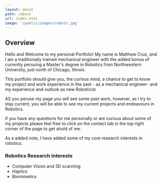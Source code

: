 ```yaml
---
layout: about
path: /about
url: index.html
image: '/public/images/robots.jpg'
---
```


## Overview
Hello and Welcome to my personal Portfolio! My name is Matthew Cruz, and I am a traditionally trained mechanical engineer with the added bonus of currently persuing a Master's degree in Robotics from Northwestern University, just north of Chicago, Illinois. 

This portfolio should give you, the curious mind, a chance to get to know my project and work experience in the past - as a mechanical engineer- and my experience and outlook as new Roboticist.

AS you peruse my page you will see some past work, however, as I try to stay current, you will be able to see my current projects and endeavours in Robotics.

If you have any questions for me personally or are curious about some of my projects please feel free to click on the contact tab in the top right corner of the page to get ahold of me.

As a added note, I have added some of my core research interests in robotics.

### Robotics Research interests
* Computer Vision and 3D scanning
* Haptics
* Biomimetics
